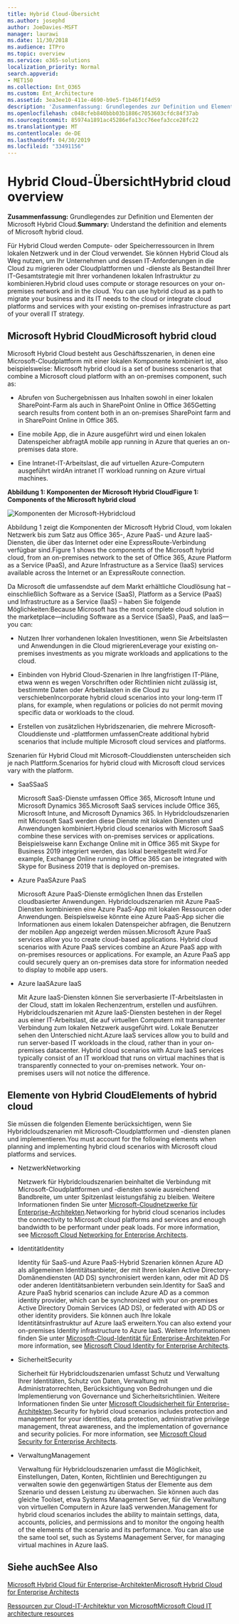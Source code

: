 ```yaml
---
title: Hybrid Cloud-Übersicht
ms.author: josephd
author: JoeDavies-MSFT
manager: laurawi
ms.date: 11/30/2018
ms.audience: ITPro
ms.topic: overview
ms.service: o365-solutions
localization_priority: Normal
search.appverid:
- MET150
ms.collection: Ent_O365
ms.custom: Ent_Architecture
ms.assetid: 3ea3ee10-411e-4690-b9e5-f1b46f1f4d59
description: 'Zusammenfassung: Grundlegendes zur Definition und Elementen der Microsoft Hybrid Cloud.'
ms.openlocfilehash: c048cfeb840bbb03b1886c7053603cfdc84f37ab
ms.sourcegitcommit: 85974a1891ac45286efa13cc76eefa3cce28fc22
ms.translationtype: MT
ms.contentlocale: de-DE
ms.lasthandoff: 04/30/2019
ms.locfileid: "33491156"
---
```

# <a name="hybrid-cloud-overview"></a><span data-ttu-id="3bc93-103">Hybrid Cloud-Übersicht</span><span class="sxs-lookup"><span data-stu-id="3bc93-103">Hybrid cloud overview</span></span>

 <span data-ttu-id="3bc93-104">**Zusammenfassung:** Grundlegendes zur Definition und Elementen der Microsoft Hybrid Cloud.</span><span class="sxs-lookup"><span data-stu-id="3bc93-104">**Summary:** Understand the definition and elements of Microsoft hybrid cloud.</span></span>
  
<span data-ttu-id="3bc93-p101">Für Hybrid Cloud werden Compute- oder Speicherressourcen in Ihrem lokalen Netzwerk und in der Cloud verwendet. Sie können Hybrid Cloud als Weg nutzen, um Ihr Unternehmen und dessen IT-Anforderungen in die Cloud zu migrieren oder Cloudplattformen und -dienste als Bestandteil Ihrer IT-Gesamtstrategie mit Ihrer vorhandenen lokalen Infrastruktur zu kombinieren.</span><span class="sxs-lookup"><span data-stu-id="3bc93-p101">Hybrid cloud uses compute or storage resources on your on-premises network and in the cloud. You can use hybrid cloud as a path to migrate your business and its IT needs to the cloud or integrate cloud platforms and services with your existing on-premises infrastructure as part of your overall IT strategy.</span></span>
  
## <a name="microsoft-hybrid-cloud"></a><span data-ttu-id="3bc93-107">Microsoft Hybrid Cloud</span><span class="sxs-lookup"><span data-stu-id="3bc93-107">Microsoft hybrid cloud</span></span>

<span data-ttu-id="3bc93-108">Microsoft Hybrid Cloud besteht aus Geschäftsszenarien, in denen eine Microsoft-Cloudplattform mit einer lokalen Komponente kombiniert ist, also beispielsweise: </span><span class="sxs-lookup"><span data-stu-id="3bc93-108">Microsoft hybrid cloud is a set of business scenarios that combine a Microsoft cloud platform with an on-premises component, such as:</span></span> 
  
- <span data-ttu-id="3bc93-109">Abrufen von Suchergebnissen aus Inhalten sowohl in einer lokalen SharePoint-Farm als auch in SharePoint Online in Office 365</span><span class="sxs-lookup"><span data-stu-id="3bc93-109">Getting search results from content both in an on-premises SharePoint farm and in SharePoint Online in Office 365.</span></span>
    
- <span data-ttu-id="3bc93-110">Eine mobile App, die in Azure ausgeführt wird und einen lokalen Datenspeicher abfragt</span><span class="sxs-lookup"><span data-stu-id="3bc93-110">A mobile app running in Azure that queries an on-premises data store.</span></span>
    
- <span data-ttu-id="3bc93-111">Eine Intranet-IT-Arbeitslast, die auf virtuellen Azure-Computern ausgeführt wird</span><span class="sxs-lookup"><span data-stu-id="3bc93-111">An intranet IT workload running on Azure virtual machines.</span></span>
    
<span data-ttu-id="3bc93-112">**Abbildung 1: Komponenten der Microsoft Hybrid Cloud**</span><span class="sxs-lookup"><span data-stu-id="3bc93-112">**Figure 1: Components of the Microsoft hybrid cloud**</span></span>

![Komponenten der Microsoft-Hybridcloud](media/Hybrid-Poster/MS-Hybrid-Cloud.png)
  
<span data-ttu-id="3bc93-114">Abbildung 1 zeigt die Komponenten der Microsoft Hybrid Cloud, vom lokalen Netzwerk bis zum Satz aus Office 365-, Azure PaaS- und Azure IaaS-Diensten, die über das Internet oder eine ExpressRoute-Verbindung verfügbar sind.</span><span class="sxs-lookup"><span data-stu-id="3bc93-114">Figure 1 shows the components of the Microsoft hybrid cloud, from an on-premises network to the set of Office 365, Azure Platform as a Service (PaaS), and Azure Infrastructure as a Service (IaaS) services available across the Internet or an ExpressRoute connection.</span></span>
  
<span data-ttu-id="3bc93-115">Da Microsoft die umfassendste auf dem Markt erhältliche Cloudlösung hat – einschließlich Software as a Service (SaaS), Platform as a Service (PaaS) und Infrastructure as a Service (IaaS) – haben Sie folgende Möglichkeiten:</span><span class="sxs-lookup"><span data-stu-id="3bc93-115">Because Microsoft has the most complete cloud solution in the marketplace—including Software as a Service (SaaS), PaaS, and IaaS—you can:</span></span>
  
- <span data-ttu-id="3bc93-116">Nutzen Ihrer vorhandenen lokalen Investitionen, wenn Sie Arbeitslasten und Anwendungen in die Cloud migrieren</span><span class="sxs-lookup"><span data-stu-id="3bc93-116">Leverage your existing on-premises investments as you migrate workloads and applications to the cloud.</span></span>
    
- <span data-ttu-id="3bc93-117">Einbinden von Hybrid Cloud-Szenarien in Ihre langfristigen IT-Pläne, etwa wenn es wegen Vorschriften oder Richtlinien nicht zulässig ist, bestimmte Daten oder Arbeitslasten in die Cloud zu verschieben</span><span class="sxs-lookup"><span data-stu-id="3bc93-117">Incorporate hybrid cloud scenarios into your long-term IT plans, for example, when regulations or policies do not permit moving specific data or workloads to the cloud.</span></span>
    
- <span data-ttu-id="3bc93-118">Erstellen von zusätzlichen Hybridszenarien, die mehrere Microsoft-Clouddienste und -plattformen umfassen</span><span class="sxs-lookup"><span data-stu-id="3bc93-118">Create additional hybrid scenarios that include multiple Microsoft cloud services and platforms.</span></span>
    
<span data-ttu-id="3bc93-119">Szenarien für Hybrid Cloud mit Microsoft-Clouddiensten unterscheiden sich je nach Plattform.</span><span class="sxs-lookup"><span data-stu-id="3bc93-119">Scenarios for hybrid cloud with Microsoft cloud services vary with the platform.</span></span>
  
- <span data-ttu-id="3bc93-120">SaaS</span><span class="sxs-lookup"><span data-stu-id="3bc93-120">SaaS</span></span>
    
    <span data-ttu-id="3bc93-121">Microsoft SaaS-Dienste umfassen Office 365, Microsoft Intune und Microsoft Dynamics 365.</span><span class="sxs-lookup"><span data-stu-id="3bc93-121">Microsoft SaaS services include Office 365, Microsoft Intune, and Microsoft Dynamics 365.</span></span> <span data-ttu-id="3bc93-122">In Hybridcloudszenarien mit Microsoft SaaS werden diese Dienste mit lokalen Diensten und Anwendungen kombiniert.</span><span class="sxs-lookup"><span data-stu-id="3bc93-122">Hybrid cloud scenarios with Microsoft SaaS combine these services with on-premises services or applications.</span></span> <span data-ttu-id="3bc93-123">Beispielsweise kann Exchange Online mit in Office 365 mit Skype for Business 2019 integriert werden, das lokal bereitgestellt wird.</span><span class="sxs-lookup"><span data-stu-id="3bc93-123">For example, Exchange Online running in Office 365 can be integrated with Skype for Business 2019 that is deployed on-premises.</span></span>
    
- <span data-ttu-id="3bc93-124">Azure PaaS</span><span class="sxs-lookup"><span data-stu-id="3bc93-124">Azure PaaS</span></span>
    
    <span data-ttu-id="3bc93-p103">Microsoft Azure PaaS-Dienste ermöglichen Ihnen das Erstellen cloudbasierter Anwendungen. Hybridcloudszenarien mit Azure PaaS-Diensten kombinieren eine Azure PaaS-App mit lokalen Ressourcen oder Anwendungen. Beispielsweise könnte eine Azure PaaS-App sicher die Informationen aus einem lokalen Datenspeicher abfragen, die Benutzern der mobilen App angezeigt werden müssen.</span><span class="sxs-lookup"><span data-stu-id="3bc93-p103">Microsoft Azure PaaS services allow you to create cloud-based applications. Hybrid cloud scenarios with Azure PaaS services combine an Azure PaaS app with on-premises resources or applications. For example, an Azure PaaS app could securely query an on-premises data store for information needed to display to mobile app users.</span></span>
    
- <span data-ttu-id="3bc93-128">Azure IaaS</span><span class="sxs-lookup"><span data-stu-id="3bc93-128">Azure IaaS</span></span>
    
    <span data-ttu-id="3bc93-p104">Mit Azure IaaS-Diensten können Sie serverbasierte IT-Arbeitslasten in der Cloud, statt im lokalen Rechenzentrum, erstellen und ausführen. Hybridcloudszenarien mit Azure IaaS-Diensten bestehen in der Regel aus einer IT-Arbeitslast, die auf virtuellen Computern mit transparenter Verbindung zum lokalen Netzwerk ausgeführt wird. Lokale Benutzer sehen den Unterschied nicht.</span><span class="sxs-lookup"><span data-stu-id="3bc93-p104">Azure IaaS services allow you to build and run server-based IT workloads in the cloud, rather than in your on-premises datacenter. Hybrid cloud scenarios with Azure IaaS services typically consist of an IT workload that runs on virtual machines that is transparently connected to your on-premises network. Your on-premises users will not notice the difference.</span></span>
    
## <a name="elements-of-hybrid-cloud"></a><span data-ttu-id="3bc93-132">Elemente von Hybrid Cloud</span><span class="sxs-lookup"><span data-stu-id="3bc93-132">Elements of hybrid cloud</span></span>

<span data-ttu-id="3bc93-133">Sie müssen die folgenden Elemente berücksichtigen, wenn Sie Hybridcloudszenarien mit Microsoft-Cloudplattformen und -diensten planen und implementieren.</span><span class="sxs-lookup"><span data-stu-id="3bc93-133">You must account for the following elements when planning and implementing hybrid cloud scenarios with Microsoft cloud platforms and services.</span></span>
  
- <span data-ttu-id="3bc93-134">Netzwerk</span><span class="sxs-lookup"><span data-stu-id="3bc93-134">Networking</span></span>
    
    <span data-ttu-id="3bc93-p105">Netzwerk für Hybridcloudszenarien beinhaltet die Verbindung mit Microsoft-Cloudplattformen und -diensten sowie ausreichend Bandbreite, um unter Spitzenlast leistungsfähig zu bleiben. Weitere Informationen finden Sie unter [Microsoft-Cloudnetzwerke für Enterprise-Architekten](microsoft-cloud-networking-for-enterprise-architects.md).</span><span class="sxs-lookup"><span data-stu-id="3bc93-p105">Networking for hybrid cloud scenarios includes the connectivity to Microsoft cloud platforms and services and enough bandwidth to be performant under peak loads. For more information, see [Microsoft Cloud Networking for Enterprise Architects](microsoft-cloud-networking-for-enterprise-architects.md).</span></span>
    
- <span data-ttu-id="3bc93-137">Identität</span><span class="sxs-lookup"><span data-stu-id="3bc93-137">Identity</span></span>
    
    <span data-ttu-id="3bc93-138">Identity für SaaS-und Azure PaaS-Hybrid Szenarien können Azure AD als allgemeinen Identitätsanbieter, der mit Ihren lokalen Active Directory-Domänendiensten (AD DS) synchronisiert werden kann, oder mit AD DS oder anderen Identitätsanbietern verbunden sein.</span><span class="sxs-lookup"><span data-stu-id="3bc93-138">Identity for SaaS and Azure PaaS hybrid scenarios can include Azure AD as a common identity provider, which can be synchronized with your on-premises Active Directory Domain Services (AD DS), or federated with AD DS or other identity providers.</span></span> <span data-ttu-id="3bc93-139">Sie können auch Ihre lokale Identitätsinfrastruktur auf Azure IaaS erweitern.</span><span class="sxs-lookup"><span data-stu-id="3bc93-139">You can also extend your on-premises Identity infrastructure to Azure IaaS.</span></span> <span data-ttu-id="3bc93-140">Weitere Informationen finden Sie unter [Microsoft-Cloud-Identität für Enterprise-Architekten](microsoft-cloud-it-architecture-resources.md#identity).</span><span class="sxs-lookup"><span data-stu-id="3bc93-140">For more information, see [Microsoft Cloud Identity for Enterprise Architects](microsoft-cloud-it-architecture-resources.md#identity).</span></span>
    
- <span data-ttu-id="3bc93-141">Sicherheit</span><span class="sxs-lookup"><span data-stu-id="3bc93-141">Security</span></span>
    
    <span data-ttu-id="3bc93-p107">Sicherheit für Hybridcloudszenarien umfasst Schutz und Verwaltung Ihrer Identitäten, Schutz von Daten, Verwaltung mit Administratorrechten, Berücksichtigung von Bedrohungen und die Implementierung von Governance und Sicherheitsrichtlinien. Weitere Informationen finden Sie unter [Microsoft Cloudsicherheit für Enterprise-Architekten](microsoft-cloud-it-architecture-resources.md#security).</span><span class="sxs-lookup"><span data-stu-id="3bc93-p107">Security for hybrid cloud scenarios includes protection and management for your identities, data protection, administrative privilege management, threat awareness, and the implementation of governance and security policies. For more information, see [Microsoft Cloud Security for Enterprise Architects](microsoft-cloud-it-architecture-resources.md#security).</span></span>
    
- <span data-ttu-id="3bc93-144">Verwaltung</span><span class="sxs-lookup"><span data-stu-id="3bc93-144">Management</span></span>
    
    <span data-ttu-id="3bc93-p108">Verwaltung für Hybridcloudszenarien umfasst die Möglichkeit, Einstellungen, Daten, Konten, Richtlinien und Berechtigungen zu verwalten sowie den gegenwärtigen Status der Elemente aus dem Szenario und dessen Leistung zu überwachen. Sie können auch das gleiche Toolset, etwa Systems Management Server, für die Verwaltung von virtuellen Computern in Azure IaaS verwenden.</span><span class="sxs-lookup"><span data-stu-id="3bc93-p108">Management for hybrid cloud scenarios includes the ability to maintain settings, data, accounts, policies, and permissions and to monitor the ongoing health of the elements of the scenario and its performance. You can also use the same tool set, such as Systems Management Server, for managing virtual machines in Azure IaaS.</span></span>
    
## <a name="see-also"></a><span data-ttu-id="3bc93-147">Siehe auch</span><span class="sxs-lookup"><span data-stu-id="3bc93-147">See Also</span></span>

[<span data-ttu-id="3bc93-148">Microsoft Hybrid Cloud für Enterprise-Architekten</span><span class="sxs-lookup"><span data-stu-id="3bc93-148">Microsoft Hybrid Cloud for Enterprise Architects</span></span>](microsoft-hybrid-cloud-for-enterprise-architects.md)
  
[<span data-ttu-id="3bc93-149">Ressourcen zur Cloud-IT-Architektur von Microsoft</span><span class="sxs-lookup"><span data-stu-id="3bc93-149">Microsoft Cloud IT architecture resources</span></span>](microsoft-cloud-it-architecture-resources.md)

